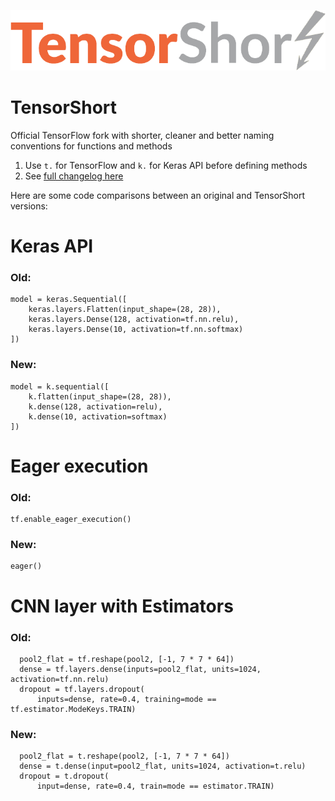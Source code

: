 ![TensorShort Logo](assets/tensorflow_transparent.png)
# TensorShort

Official TensorFlow fork with shorter, cleaner and better naming conventions for functions and methods

1. Use ```t.``` for TensorFlow and ```k.``` for Keras API before defining methods
2. See [full changelog here](./changelog.md)

Here are some code comparisons between an original and TensorShort versions:

# Keras API
### Old:

```
model = keras.Sequential([
    keras.layers.Flatten(input_shape=(28, 28)),
    keras.layers.Dense(128, activation=tf.nn.relu),
    keras.layers.Dense(10, activation=tf.nn.softmax)
])
```

### New:

```
model = k.sequential([
    k.flatten(input_shape=(28, 28)),
    k.dense(128, activation=relu),
    k.dense(10, activation=softmax)
])
```
# Eager execution
### Old:
```
tf.enable_eager_execution()
```

### New:
```
eager()
```
# CNN layer with Estimators
### Old:
```
  pool2_flat = tf.reshape(pool2, [-1, 7 * 7 * 64])
  dense = tf.layers.dense(inputs=pool2_flat, units=1024, activation=tf.nn.relu)
  dropout = tf.layers.dropout(
      inputs=dense, rate=0.4, training=mode == tf.estimator.ModeKeys.TRAIN)

```
### New:
```
  pool2_flat = t.reshape(pool2, [-1, 7 * 7 * 64])
  dense = t.dense(input=pool2_flat, units=1024, activation=t.relu)
  dropout = t.dropout(
      input=dense, rate=0.4, train=mode == estimator.TRAIN)
```
